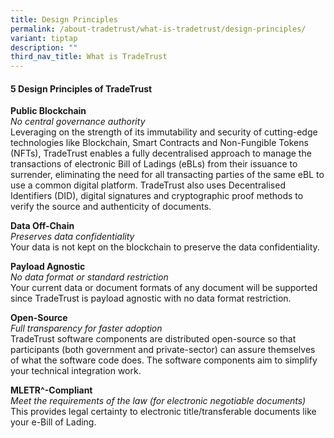 ```yaml
---
title: Design Principles
permalink: /about-tradetrust/what-is-tradetrust/design-principles/
variant: tiptap
description: ""
third_nav_title: What is TradeTrust
---
```

<h4>5 Design Principles of TradeTrust</h4><p><strong>Public Blockchain</strong><br><em>No central governance authority</em><br>Leveraging on the strength of its immutability and security of cutting-edge technologies like Blockchain, Smart Contracts and Non-Fungible Tokens (NFTs), TradeTrust enables a fully decentralised approach to manage the transactions of electronic Bill of Ladings (eBLs) from their issuance to surrender, eliminating the need for all transacting parties of the same eBL to use a common digital platform. TradeTrust also uses Decentralised Identifiers (DID), digital signatures and cryptographic proof methods to verify the source and authenticity of documents.</p><p></p><p><strong>Data Off-Chain</strong><br><em>Preserves data confidentiality</em><br>Your data is not kept on the blockchain to preserve the data confidentiality.</p><p></p><p><strong>Payload Agnostic</strong><br><em>No data format or standard restriction</em><br>Your current data or document formats of any document will be supported since TradeTrust is payload agnostic with no data format restriction. </p><p></p><p><strong>Open-Source</strong><br><em>Full transparency for faster adoption</em><br>TradeTrust software components are distributed open-source so that participants (both government and private-sector) can assure themselves of what the software code does. The software components aim to simplify your technical integration work.</p><p></p><p><strong>MLETR^-Compliant</strong><br><em>Meet the requirements of the law (for electronic negotiable documents)</em><br>This provides legal certainty to electronic title/transferable documents like your e-Bill of Lading.</p><p></p>